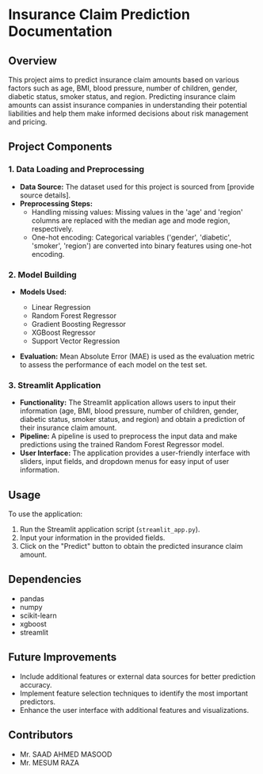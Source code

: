 # Insurance Claim Prediction Documentation

## Overview

This project aims to predict insurance claim amounts based on various factors such as age, BMI, blood pressure, number of children, gender, diabetic status, smoker status, and region. Predicting insurance claim amounts can assist insurance companies in understanding their potential liabilities and help them make informed decisions about risk management and pricing.

## Project Components

### 1. Data Loading and Preprocessing

- **Data Source:** The dataset used for this project is sourced from [provide source details].
- **Preprocessing Steps:**
  - Handling missing values: Missing values in the 'age' and 'region' columns are replaced with the median age and mode region, respectively.
  - One-hot encoding: Categorical variables ('gender', 'diabetic', 'smoker', 'region') are converted into binary features using one-hot encoding.

### 2. Model Building

- **Models Used:** 
  - Linear Regression
  - Random Forest Regressor
  - Gradient Boosting Regressor
  - XGBoost Regressor
  - Support Vector Regression

- **Evaluation:** Mean Absolute Error (MAE) is used as the evaluation metric to assess the performance of each model on the test set.

### 3. Streamlit Application

- **Functionality:** The Streamlit application allows users to input their information (age, BMI, blood pressure, number of children, gender, diabetic status, smoker status, and region) and obtain a prediction of their insurance claim amount.
- **Pipeline:** A pipeline is used to preprocess the input data and make predictions using the trained Random Forest Regressor model.
- **User Interface:** The application provides a user-friendly interface with sliders, input fields, and dropdown menus for easy input of user information.

## Usage

To use the application:
1. Run the Streamlit application script (`streamlit_app.py`).
2. Input your information in the provided fields.
3. Click on the "Predict" button to obtain the predicted insurance claim amount.

## Dependencies

- pandas
- numpy
- scikit-learn
- xgboost
- streamlit

## Future Improvements

- Include additional features or external data sources for better prediction accuracy.
- Implement feature selection techniques to identify the most important predictors.
- Enhance the user interface with additional features and visualizations.

## Contributors

- Mr. SAAD AHMED MASOOD
- Mr. MESUM RAZA
